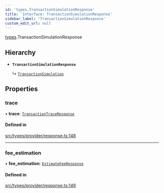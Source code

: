 ```yaml
---
id: 'types.TransactionSimulationResponse'
title: 'Interface: TransactionSimulationResponse'
sidebar_label: 'TransactionSimulationResponse'
custom_edit_url: null
---
```


[types](../namespaces/types.md).TransactionSimulationResponse

## Hierarchy

- **`TransactionSimulationResponse`**

  ↳ [`TransactionSimulation`](types.TransactionSimulation.md)

## Properties

### trace

• **trace**: [`TransactionTraceResponse`](../namespaces/types.md#transactiontraceresponse)

#### Defined in

[src/types/provider/response.ts:148](https://github.com/starknet-io/starknet.js/blob/develop/src/types/provider/response.ts#L148)

---

### fee_estimation

• **fee_estimation**: [`EstimateFeeResponse`](types.EstimateFeeResponse.md)

#### Defined in

[src/types/provider/response.ts:149](https://github.com/starknet-io/starknet.js/blob/develop/src/types/provider/response.ts#L149)
